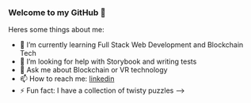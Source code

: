 ### Welcome to my GitHub 👋


Heres some things about me:

- 🌱 I’m currently learning Full Stack Web Development and Blockchain Tech
- 🤔 I’m looking for help with Storybook and writing tests
- 💬 Ask me about Blockchain or VR technology 
- 📫 How to reach me: [linkedin](https://www.linkedin.com/in/trenteng/)
- ⚡ Fun fact: I have a collection of twisty puzzles 
-->
